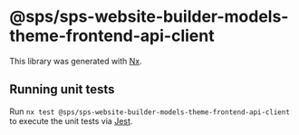 # @sps/sps-website-builder-models-theme-frontend-api-client

This library was generated with [Nx](https://nx.dev).

## Running unit tests

Run `nx test @sps/sps-website-builder-models-theme-frontend-api-client` to execute the unit tests via [Jest](https://jestjs.io).
